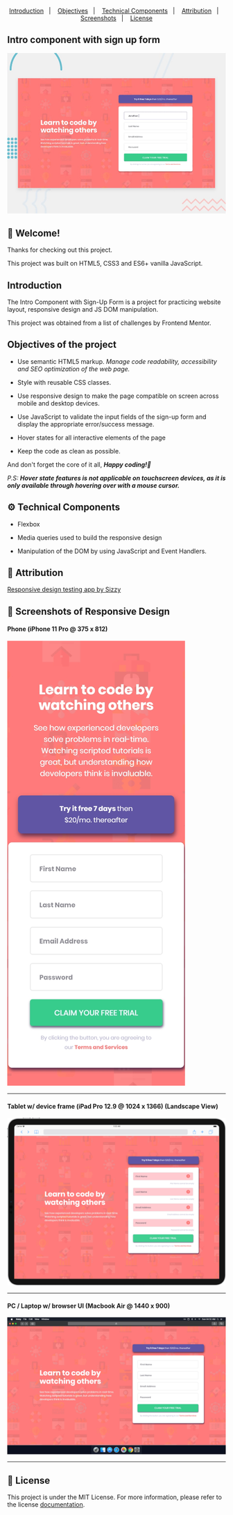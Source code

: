 <p align="center">
  <a href="#introduction">Introduction</a>&nbsp;&nbsp;&nbsp;|&nbsp;&nbsp;&nbsp;
  <a href="#objectives-of-the-project">Objectives</a>&nbsp;&nbsp;&nbsp;|&nbsp;&nbsp;&nbsp;
  <a href="#gear-technical-components">Technical Components</a>&nbsp;&nbsp;&nbsp;|&nbsp;&nbsp;&nbsp;
  <a href="#bookmark-attribution">Attribution</a>&nbsp;&nbsp;&nbsp;|&nbsp;&nbsp;&nbsp;
  <a href="#camera_flash-screenshots-of-responsive-design">Screenshots</a>&nbsp;&nbsp;&nbsp;|&nbsp;&nbsp;&nbsp;
  <a href="#memo-license">License</a>
</p>

## Intro component with sign up form

![Design preview for the Intro component with sign up form coding challenge](./design/desktop-preview.jpg)

## 👋 Welcome!

Thanks for checking out this project.

This project was built on HTML5, CSS3 and ES6+ vanilla JavaScript.

## Introduction

The Intro Component with Sign-Up Form is a project for practicing website layout, responsive design and JS DOM manipulation. 

This project was obtained from a list of challenges by Frontend Mentor.

## Objectives of the project

* Use semantic HTML5 markup. *Manage code readability, accessibility and SEO optimization of the web page.*

* Style with reusable CSS classes. 

* Use responsive design to make the page compatible on screen across mobile and desktop devices.

* Use JavaScript to validate the input fields of the sign-up form and display the appropriate error/success message.

* Hover states for all interactive elements of the page

* Keep the code as clean as possible.

And don't forget the core of it all, _**Happy coding!🚀**_

_P.S:_ _**Hover state features is not applicable on touchscreen devices, as it is only available through hovering over with a mouse cursor.**_

## :gear: Technical Components

* Flexbox

* Media queries used to build the responsive design

* Manipulation of the DOM by using JavaScript and Event Handlers.

## :bookmark: Attribution

[Responsive design testing app by Sizzy](https://a.paddle.com/v2/click/49831/114619?link=1947/ "Sizzy.co")

## :camera_flash: Screenshots of Responsive Design

#### Phone (iPhone 11 Pro @ 375 x 812)
![Page preview on iPhone 11 Pro](./screenshots/iPhone-11-Pro_(375x812).png)
<hr />

#### Tablet w/ device frame (iPad Pro 12.9 @ 1024 x 1366) (Landscape View)
![Page preview on iPad Pro 12.9 w/ device frame](./screenshots/iPad-Pro-12.9-landscape-view_(1024x1366).png)
<hr />

#### PC / Laptop w/ browser UI (Macbook Air @ 1440 x 900)
![Page preview on Macbook Air w/ browser UI](./screenshots/MacBook-Air_(1440x900).png)
<hr />

## :memo: License
This project is under the MIT License. For more information, please refer to the license [documentation](LICENSE).
